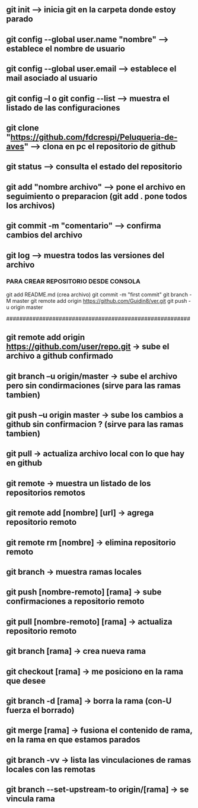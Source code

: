 


## git init --> inicia git en la carpeta donde estoy parado

## git config --global user.name "nombre" --> establece el nombre de usuario

## git config --global user.email  --> establece el mail asociado al usuario

## git config –l o git config --list  --> muestra el listado de las configuraciones

## git clone "https://github.com/fdcrespi/Peluqueria-de-aves" --> clona en pc el repositorio de github

## git status --> consulta el estado del repositorio

## git add "nombre archivo" --> pone el archivo en seguimiento o preparacion (git add . pone todos los archivos)

## git commit -m "comentario" --> confirma cambios del archivo

## git log --> muestra todos las versiones del archivo

### PARA CREAR REPOSITORIO DESDE CONSOLA


git add README.md (crea archivo)
git commit -m "first commit"
git branch -M master
git remote add origin https://github.com/Guidin8/ver.git
git push -u origin master

########################################################



## git remote add origin https://github.com/user/repo.git → sube el archivo a github confirmado

## git branch –u origin/master → sube el archivo pero sin condirmaciones (sirve para las ramas tambien)

## git push –u origin master → sube los cambios a github sin confirmacion ? (sirve para las ramas tambien)


## git pull → actualiza archivo local con lo que hay en github

## git remote → muestra un listado de los repositorios remotos

## git remote add [nombre] [url] → agrega repositorio remoto

## git remote rm [nombre] → elimina repositorio remoto

## git branch → muestra ramas locales

## git push [nombre-remoto] [rama] → sube confirmaciones a repositorio remoto

## git pull [nombre-remoto] [rama] → actualiza repositorio remoto

## git branch [rama] → crea nueva rama

## git checkout [rama] → me posiciono en la rama que desee

## git branch -d [rama] → borra la rama (con-U fuerza el borrado)

## git merge [rama] → fusiona el contenido de rama, en la rama en que estamos parados

## git branch -vv → lista las vinculaciones de ramas locales con las remotas

## git branch --set-upstream-to origin/[rama] → se vincula rama  
